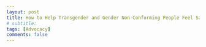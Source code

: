 ```yaml
---
layout: post
title: How to Help Transgender and Gender Non-Conforming People Feel Safe At Champs
# subtitle:
tags: [Advocacy]
comments: false
---
```

